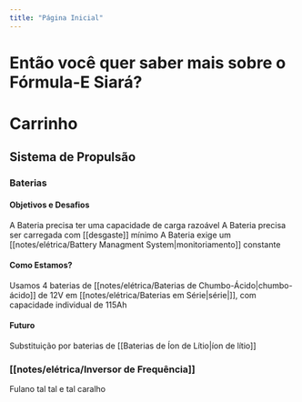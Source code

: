 ```yaml
---
title: "Página Inicial"
---
```


# Então você quer saber mais sobre o Fórmula-E Siará?
# Carrinho
## Sistema de Propulsão
### Baterias
#### Objetivos e Desafios
A Bateria precisa ter uma capacidade de carga razoável
A Bateria precisa ser carregada com [[desgaste]] mínimo
A Bateria exige um [[notes/elétrica/Battery Managment System|monitoriamento]] constante
#### Como Estamos?
Usamos 4 baterias de [[notes/elétrica/Baterias de Chumbo-Ácido|chumbo-ácido]] de 12V em [[notes/elétrica/Baterias em Série|série|]], com capacidade individual de 115Ah
#### Futuro
Substituição por baterias de [[Baterias de Íon de Lítio|íon de lítio]]
### [[notes/elétrica/Inversor de Frequência]]
Fulano tal tal e tal caralho